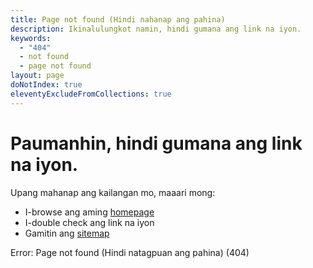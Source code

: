 ```yaml
---
title: Page not found (Hindi nahanap ang pahina)
description: Ikinalulungkot namin, hindi gumana ang link na iyon.
keywords:
  - "404"
  - not found
  - page not found
layout: page
doNotIndex: true
eleventyExcludeFromCollections: true
---
```

# Paumanhin, hindi gumana ang link na iyon.

Upang mahanap ang kailangan mo, maaari mong:

* I-browse ang aming [homepage](/)
* I-double check ang link na iyon
* Gamitin ang [sitemap](/sitemap)

Error: Page not found (Hindi natagpuan ang pahina) (404)
